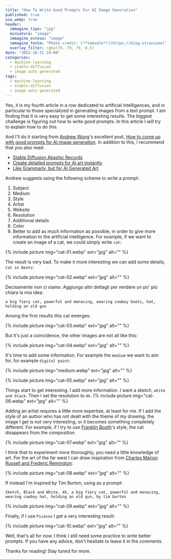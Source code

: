 ```yaml
---
title: "How To Write Good Prompts For AI Image Generation"
published: true
usa_webp: true
header:
  immagine_tipo: "jpg"
  miniatura: "image"
  immagine_estesa: "image"
  immagine_fonte: "Photo credit: [**Samuele**](https://blog.stranianelli.com/)"
  overlay_filter: rgba(79, 79, 79, 0.5)
date: "2022-10-31 19:00"
categories:
  - machine-learning
  - stable-diffusion
  - image auto generated
tags:
  - machine-learning
  - stable-diffusion
  - image auto generated
---
```


Yes, it is my fourth article in a row dedicated to artificial intelligences, and in particular to those specialized in generating images from a text prompt. I am finding that it is very easy to get some interesting results. The biggest challenge is figuring out how to write good prompts. In this article I will try to explain how to do this.

And I'll do it starting from [Andrew Wong](https://medium.com/@andrewwongai)'s excellent post, [How to come up with good prompts for AI image generation](https://medium.com/@andrewwongai/how-to-come-up-with-good-prompts-for-ai-image-generation-f28355e46d21). In addition to this, I recommend that you also read:

- [Stable Diffusion Akashic Records](https://github.com/Maks-s/sd-akashic)
- [Create detailed prompts for AI art instantly](https://promptomania.com/prompt-builder/)
- [Like Grammarly, but for AI Generated Art](https://write-ai-art-prompts.com/)

Andrew suggests using the following scheme to write a prompt:

1. Subject
2. Medium
3. Style
4. Artist
5. Website
6. Resolution
7. Additional details
8. Color
9. Better to add as much information as possible, in order to give more information to the artificial intelligence. For example, if we want to create an image of a cat, we could simply write `cat`:

{% include picture img="cat-01.webp" ext="jpg" alt="" %}

The result is very bad. To make it more interesting we can add some details, `Cat in Boots`:

{% include picture img="cat-02.webp" ext="jpg" alt="" %}

Decisamente non ci siamo. Aggiungo altri dettagli per rendere un po' più chiara la mia idea:

```
a big fiery cat, powerful and menacing, wearing cowboy boots, hat, holding an old gun
```

Among the first results this cat emerges:

{% include picture img="cat-03.webp" ext="jpg" alt="" %}

But it's just a coincidence, the other images are not all like this:

{% include picture img="cat-04.webp" ext="jpg" alt="" %}

It's time to add some information. For example the `medium` we want to aim for, for example `digital paint`:

{% include picture img="medium.webp" ext="jpg" alt="" %}

{% include picture img="cat-05.webp" ext="jpg" alt="" %}

Things start to get interesting. I add more information. I want a sketch, `white and black`. Then I set the resolution to `4k`.
{% include picture img="cat-06.webp" ext="jpg" alt="" %}

Adding an artist requires a little more expertise, at least for me. If I add the style of an author who has not dealt with the theme of my drawing, the image I get is not very interesting, or it becomes something completely different. For example, if I try to use [Franklin Booth](https://en.wikipedia.org/wiki/Franklin_Booth)'s style, the cat disappears from the composition

{% include picture img="cat-07.webp" ext="jpg" alt="" %}

I think that to experiment more thoroughly, you need a little knowledge of art. For the art of the far west I can draw inspiration from [Charles Marion Russell and Frederic Remington](https://en.wikipedia.org/wiki/Western_American_Art):

{% include picture img="cat-08.webp" ext="jpg" alt="" %}

If instead I'm inspired by Tim Burton, using as a prompt:

```
Sketch, Black and White, 4k, a big fiery cat, powerful and menacing, wearing cowboy hat, holding an old gun, by tim burton
```

{% include picture img="cat-09.webp" ext="jpg" alt="" %}

Finally, if I use `Picasso` I get a very interesting result:

{% include picture img="cat-10.webp" ext="jpg" alt="" %}

Well, that's all for now. I think I still need some practice to write better prompts. If you have any advice, don't hesitate to leave it in the comments.

Thanks for reading! Stay tuned for more.
